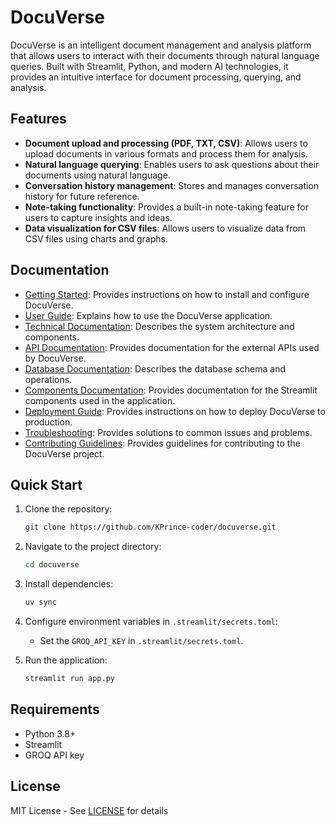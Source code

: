 # DocuVerse

DocuVerse is an intelligent document management and analysis platform that allows users to interact with their documents through natural language queries. Built with Streamlit, Python, and modern AI technologies, it provides an intuitive interface for document processing, querying, and analysis.

## Features

* **Document upload and processing (PDF, TXT, CSV)**: Allows users to upload documents in various formats and process them for analysis.
* **Natural language querying**: Enables users to ask questions about their documents using natural language.
* **Conversation history management**: Stores and manages conversation history for future reference.
* **Note-taking functionality**: Provides a built-in note-taking feature for users to capture insights and ideas.
* **Data visualization for CSV files**: Allows users to visualize data from CSV files using charts and graphs.

## Documentation

* [Getting Started](docs/getting_started.md): Provides instructions on how to install and configure DocuVerse.
* [User Guide](docs/user_guide.md): Explains how to use the DocuVerse application.
* [Technical Documentation](docs/technical_docs/architecture.md): Describes the system architecture and components.
* [API Documentation](docs/technical_docs/apis.md): Provides documentation for the external APIs used by DocuVerse.
* [Database Documentation](docs/technical_docs/database.md): Describes the database schema and operations.
* [Components Documentation](docs/technical_docs/components.md): Provides documentation for the Streamlit components used in the application.
* [Deployment Guide](docs/deployment.md): Provides instructions on how to deploy DocuVerse to production.
* [Troubleshooting](docs/troubleshooting.md): Provides solutions to common issues and problems.
* [Contributing Guidelines](docs/contributing.md): Provides guidelines for contributing to the DocuVerse project.

## Quick Start

1. Clone the repository:

    ```bash
    git clone https://github.com/KPrince-coder/docuverse.git
    ```

2. Navigate to the project directory:

    ```bash
    cd docuverse
    ```

3. Install dependencies:

    ```bash
    uv sync
    ```

4. Configure environment variables in `.streamlit/secrets.toml`:

    * Set the `GROQ_API_KEY` in `.streamlit/secrets.toml`.
5. Run the application:

    ```bash
    streamlit run app.py
    ```

## Requirements

* Python 3.8+
* Streamlit
* GROQ API key

## License

MIT License - See [LICENSE](LICENSE) for details
